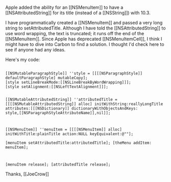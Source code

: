 Apple added the ability for an [[NSMenuItem]] to have a [[NSAttributedString]] for its title (instead of a [[NSString]]) with 10.3.

I have programmatically created a [[NSMenuItem]] and passed a very long string to setAttributedTitle.  Although I have told the [[NSAttributedString]] to use word wrapping, the text is truncated; it runs off the end of the [[NSMenuItem]].  Since Apple has deprecated [[NSMenuItemCell]], I think I might have to dive into Carbon to find a solution.  I thought I'd check here to see if anyone had any ideas.

Here's my code:

<code>
[[NSMutableParagraphStyle]] ''style = [[[[NSParagraphStyle]] defaultParagraphStyle] mutableCopy];
[style setLineBreakMode:[[NSLineBreakByWordWrapping]]];
[style setAlignment:[[NSLeftTextAlignment]]];

[[NSMutableAttributedString]] ''attributedTitle = [[[[NSMutableAttributedString]] alloc] initWithString:reallyLongTitle
												 attributes:[[[NSDictionary]] dictionaryWithObjectsAndKeys:
												 style,[[NSParagraphStyleAttributeName]],nil]];
			
[[NSMenuItem]] ''menuItem = [[[[NSMenuItem]] alloc] initWithTitle:plainTitle action:NULL keyEquivalent:@""];	
[menuItem setAttributedTitle:attributedTitle];
[theMenu addItem: menuItem];

[menuItem release];
[attributedTitle release];
</code>

Thanks,
[[JoeCrow]]